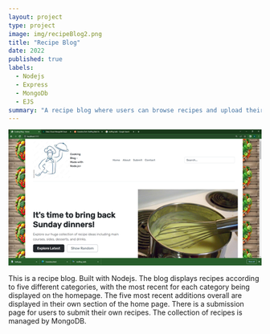 ```yaml
---
layout: project
type: project
image: img/recipeBlog2.png
title: "Recipe Blog"
date: 2022
published: true
labels:
  - Nodejs
  - Express
  - MongoDb
  - EJS
summary: "A recipe blog where users can browse recipes and upload their own."
---
```


<img class="img-fluid" src="../img/recipeBlog.png">

This is a recipe blog. Built with Nodejs. The blog displays recipes according to five different categories, with the most recent for each category being displayed on the homepage. The five most recent additions overall are displayed in their own section of the home page. There is a submission page for users to submit their own recipes. The collection of recipes is managed by MongoDB. 
